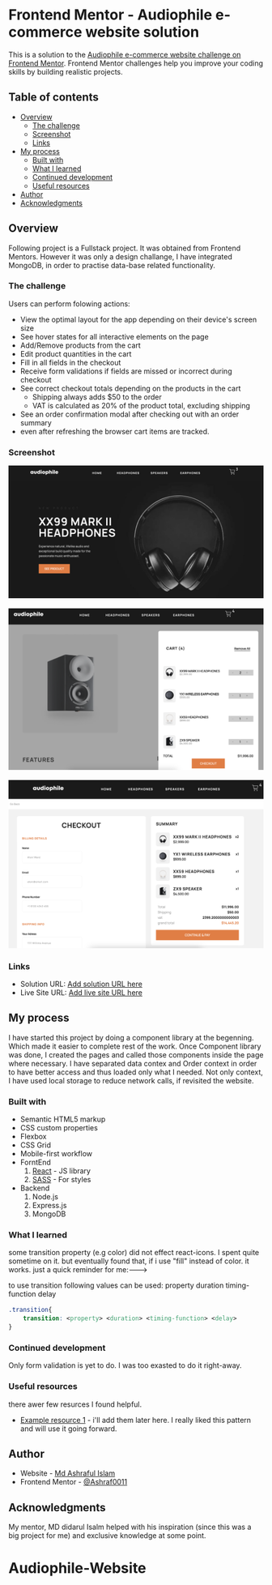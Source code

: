# Frontend Mentor - Audiophile e-commerce website solution

This is a solution to the
[Audiophile e-commerce website challenge on Frontend Mentor](https://www.frontendmentor.io/challenges/audiophile-ecommerce-website-C8cuSd_wx).
Frontend Mentor challenges help you improve your coding skills by building
realistic projects.

## Table of contents

- [Overview](#overview)
  - [The challenge](#the-challenge)
  - [Screenshot](#screenshot)
  - [Links](#links)
- [My process](#my-process)
  - [Built with](#built-with)
  - [What I learned](#what-i-learned)
  - [Continued development](#continued-development)
  - [Useful resources](#useful-resources)
- [Author](#author)
- [Acknowledgments](#acknowledgments)

## Overview

Following project is a Fullstack project. It was obtained from Frontend Mentors.
However it was only a design challange, I have integrated MongoDB, in order to
practise data-base related functionality.

### The challenge

Users can perform folowing actions:

- View the optimal layout for the app depending on their device's screen size
- See hover states for all interactive elements on the page
- Add/Remove products from the cart
- Edit product quantities in the cart
- Fill in all fields in the checkout
- Receive form validations if fields are missed or incorrect during checkout
- See correct checkout totals depending on the products in the cart
  - Shipping always adds $50 to the order
  - VAT is calculated as 20% of the product total, excluding shipping
- See an order confirmation modal after checking out with an order summary
- even after refreshing the browser cart items are tracked.

### Screenshot

![](./ss-1.png) &nbsp; ![](./ss-2.png) &nbsp; ![](./ss-3.png)

### Links

- Solution URL:
  [Add solution URL here](https://github.com/Ashraf0011/audiophile.git)
- Live Site URL:
  [Add live site URL here](https://fluffy-kashata-6ab478.netlify.app)

## My process

I have started this project by doing a component library at the begenning. Which
made it easier to complete rest of the work. Once Component library was done, I
created the pages and called those components inside the page where necessary. I
have separated data contex and Order context in order to have better access and
thus loaded only what I needed. Not only context, I have used local storage to
reduce network calls, if revisited the website.

### Built with

- Semantic HTML5 markup
- CSS custom properties
- Flexbox
- CSS Grid
- Mobile-first workflow
- ForntEnd
  1.  [React](https://reactjs.org/) - JS library
  2.  [SASS](https://sass-lang.com/documentation/) - For styles
- Backend
  1. Node.js
  2. Express.js
  3. MongoDB

### What I learned

some transition property (e.g color) did not effect react-icons. I spent quite
sometime on it. but eventually found that, if i use "fill" instead of color. it
works. just a quick reminder for me:--->

to use transition following values can be used: property duration
timing-function delay

```CSS
.transition{
    transition: <property> <duration> <timing-function> <delay>
}
```

### Continued development

Only form validation is yet to do. I was too exasted to do it right-away.

### Useful resources

there awer few resurces I found helpful.

- [Example resource 1](https://www.example.com) - i'll add them later here. I
  really liked this pattern and will use it going forward.

## Author

- Website - [Md Ashraful Islam](https://www.ashrafs.info)
- Frontend Mentor -
  [@Ashraf0011](https://www.frontendmentor.io/profile/Ashraf0011)

## Acknowledgments

My mentor, MD didarul Isalm helped with his inspiration (since this was a big
project for me) and exclusive knowledge at some point.

# Audiophile-Website
